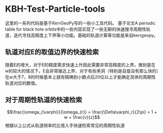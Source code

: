 # KBH-Test-Particle-tools
这里的一系列代码是基于KerrGeoPy写的一些小工具代码。
基于论文A periodic table for black hole orbits中的一些内容实现了一些无聊的快速搜寻周期性轨道，迭代寻找高精度上下界等小功能。基础的轨道计算等功能是来自kerrgeopy。

## 轨道对应E的取值边界的快速检索
随着E的增大，对于E的精度需求快速上升因此需要非常高精度的上界。推别是在w的较大的情况下，E会非常接近上界，对于有些黑洞（特别是自旋没有那么快的）在w大于7，8的时候基本上就有精确到小数点后20位以上才能确定具体的周期性轨道对应的数值。

## 对于周期性轨道的快速检索
$$\frac{\omega_{\varphi}}{\omega_{r}} = \frac{\Delta\varphi_r}{2\pi} = 1 + w + \frac{v}{z}$$
根据以上公式从轨道频率的比值入手快速检索常见的周期性轨道

